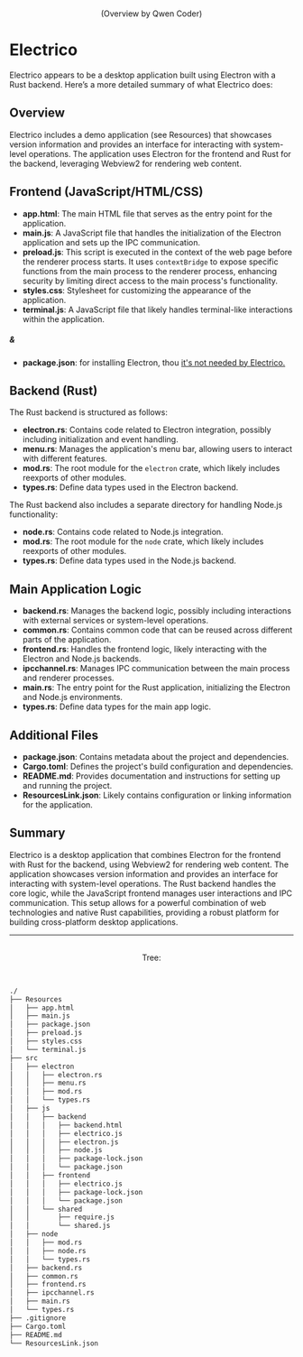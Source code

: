 

<p align="center">
	<br><span>(Overview by Qwen Coder)</span><br>
</p>

# Electrico

Electrico appears to be a desktop application built using Electron with a Rust backend. Here’s a more detailed summary of what Electrico does:

## Overview

Electrico includes a demo application (see Resources) that showcases version information and provides an interface for interacting with system-level operations.
The application uses Electron for the frontend and Rust for the backend, leveraging Webview2 for rendering web content.

## Frontend (JavaScript/HTML/CSS)

- **app.html**: The main HTML file that serves as the entry point for the application.
- **main.js**: A JavaScript file that handles the initialization of the Electron application and sets up the IPC communication.
- **preload.js**: This script is executed in the context of the web page before the renderer process starts. It uses `contextBridge` to expose specific functions from the main process to the renderer process, enhancing security by limiting direct access to the main process's functionality.
- **styles.css**: Stylesheet for customizing the appearance of the application.
- **terminal.js**: A JavaScript file that likely handles terminal-like interactions within the application.
##### &
- **package.json**: for installing Electron, thou [it's not needed by Electrico.](https://github.com/thomastschurtschenthaler/electrico/issues/5#issuecomment-2388206145)

## Backend (Rust)

The Rust backend is structured as follows:

- **electron.rs**: Contains code related to Electron integration, possibly including initialization and event handling.
- **menu.rs**: Manages the application's menu bar, allowing users to interact with different features.
- **mod.rs**: The root module for the `electron` crate, which likely includes reexports of other modules.
- **types.rs**: Define data types used in the Electron backend.

The Rust backend also includes a separate directory for handling Node.js functionality:

- **node.rs**: Contains code related to Node.js integration.
- **mod.rs**: The root module for the `node` crate, which likely includes reexports of other modules.
- **types.rs**: Define data types used in the Node.js backend.

## Main Application Logic

- **backend.rs**: Manages the backend logic, possibly including interactions with external services or system-level operations.
- **common.rs**: Contains common code that can be reused across different parts of the application.
- **frontend.rs**: Handles the frontend logic, likely interacting with the Electron and Node.js backends.
- **ipcchannel.rs**: Manages IPC communication between the main process and renderer processes.
- **main.rs**: The entry point for the Rust application, initializing the Electron and Node.js environments.
- **types.rs**: Define data types for the main app logic.

## Additional Files

- **package.json**: Contains metadata about the project and dependencies.
- **Cargo.toml**: Defines the project's build configuration and dependencies.
- **README.md**: Provides documentation and instructions for setting up and running the project.
- **ResourcesLink.json**: Likely contains configuration or linking information for the application.

## Summary

Electrico is a desktop application that combines Electron for the frontend with Rust for the backend, using Webview2 for rendering web content.
The application showcases version information and provides an interface for interacting with system-level operations.
The Rust backend handles the core logic, while the JavaScript frontend manages user interactions and IPC communication.
This setup allows for a powerful combination of web technologies and native Rust capabilities, providing a robust platform for building cross-platform desktop applications.

<hr>

<p align="center">
	<br><span> Tree:</span><br>
</p>

<p align="left"><span><pre>

```bash
./
├── Resources
│   ├── app.html
│   ├── main.js
│   ├── package.json
│   ├── preload.js
│   ├── styles.css
│   └── terminal.js
├── src
│   ├── electron
│   │   ├── electron.rs
│   │   ├── menu.rs
│   │   ├── mod.rs
│   │   └── types.rs
│   ├── js
│   │   ├── backend
│   │   │   ├── backend.html
│   │   │   ├── electrico.js
│   │   │   ├── electron.js
│   │   │   ├── node.js
│   │   │   ├── package-lock.json
│   │   │   └── package.json
│   │   ├── frontend
│   │   │   ├── electrico.js
│   │   │   ├── package-lock.json
│   │   │   └── package.json
│   │   └── shared
│   │       ├── require.js
│   │       └── shared.js
│   ├── node
│   │   ├── mod.rs
│   │   ├── node.rs
│   │   └── types.rs
│   ├── backend.rs
│   ├── common.rs
│   ├── frontend.rs
│   ├── ipcchannel.rs
│   ├── main.rs
│   └── types.rs
├── .gitignore
├── Cargo.toml
├── README.md
└── ResourcesLink.json
```

</pre>
</span>
</p>
